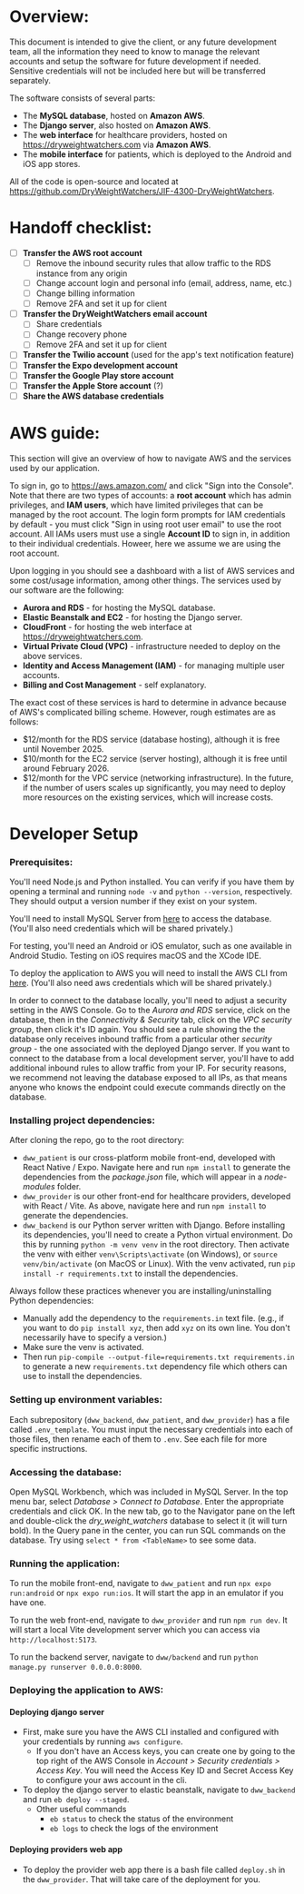 # Overview: 

This document is intended to give the client, or any future development team, all the information they need to know to manage the relevant accounts and setup the software for future development if needed. Sensitive credentials will not be included here but will be transferred separately. 

The software consists of several parts: 
- The **MySQL database**, hosted on **Amazon AWS**. 
- The **Django server**, also hosted on **Amazon AWS**. 
- The **web interface** for healthcare providers, hosted on https://dryweightwatchers.com via **Amazon AWS**. 
- The **mobile interface** for patients, which is deployed to the Android and iOS app stores. 

All of the code is open-source and located at https://github.com/DryWeightWatchers/JIF-4300-DryWeightWatchers. 

# Handoff checklist: 

- [ ] **Transfer the AWS root account** 
    - [ ] Remove the inbound security rules that allow traffic to the RDS instance from any origin 
	- [ ] Change account login and personal info (email, address, name, etc.) 
	- [ ] Change billing information 
	- [ ] Remove 2FA and set it up for client 
- [ ] **Transfer the DryWeightWatchers email account** 
	- [ ] Share credentials 
	- [ ] Change recovery phone 
	- [ ] Remove 2FA and set it up for client 
- [ ] **Transfer the Twilio account** (used for the app's text notification feature) 
- [ ] **Transfer the Expo development account** 
- [ ] **Transfer the Google Play store account** 
- [ ] **Transfer the Apple Store account** (?) 
- [ ] **Share the AWS database credentials** 

# AWS guide: 

This section will give an overview of how to navigate AWS and the services used by our application. 

To sign in, go to https://aws.amazon.com/ and click "Sign into the Console". Note that there are two types of accounts: a **root account** which has admin privileges, and **IAM users**, which have limited privileges that can be managed by the root account. The login form prompts for IAM credentials by default - you must click "Sign in using root user email" to use the root account. All IAMs users must use a single **Account ID** to sign in, in addition to their individual credentials. Howeer, here we assume we are using the root account. 

Upon logging in you should see a dashboard with a list of AWS services and some cost/usage information, among other things. The services used by our software are the following: 
- **Aurora and RDS** - for hosting the MySQL database. 
- **Elastic Beanstalk and EC2** - for hosting the Django server. 
- **CloudFront** - for hosting the web interface at https://dryweightwatchers.com. 
- **Virtual Private Cloud (VPC)** - infrastructure needed to deploy on the above services. 
- **Identity and Access Management (IAM)** - for managing multiple user accounts. 
- **Billing and Cost Management** - self explanatory. 

The exact cost of these services is hard to determine in advance because of AWS's complicated billing scheme. However, rough estimates are as follows: 
- $12/month for the RDS service (database hosting), although it is free until November 2025. 
- $10/month for the EC2 service (server hosting), although it is free until around February 2026. 
- $12/month for the VPC service (networking infrastructure). 
In the future, if the number of users scales up significantly, you may need to deploy more resources on the existing services, which will increase costs. 


# Developer Setup 

### Prerequisites: 

You'll need Node.js and Python installed. You can verify if you have them by opening a terminal and running `node -v` and `python --version`, respectively. They should output a version number if they exist on your system. 

You'll need to install MySQL Server from [here](https://dev.mysql.com/downloads/installer/) to access the database. (You'll also need credentials which will be shared privately.) 

For testing, you'll need an Android or iOS emulator, such as one available in Android Studio. Testing on iOS requires macOS and the XCode IDE. 

To deploy the application to AWS you will need to install the AWS CLI from [here](https://docs.aws.amazon.com/cli/latest/userguide/getting-started-install.html). (You'll also need aws credentials which will be shared privately.)

In order to connect to the database locally, you'll need to adjust a security setting in the AWS Console. Go to the *Aurora and RDS* service, click on the database, then in the *Connectivity & Security* tab, click on the *VPC security group*, then click it's ID again. You should see a rule showing the the database only receives inbound traffic from a particular other *security group* - the one associated with the deployed Django server. If you want to connect to the database from a local development server, you'll have to add additional inbound rules to allow traffic from your IP. For security reasons, we recommend not leaving the database exposed to all IPs, as that means anyone who knows the endpoint could execute commands directly on the database. 

### Installing project dependencies: 

After cloning the repo, go to the root directory: 
- `dww_patient` is our cross-platform mobile front-end, developed with React Native / Expo. Navigate here and run `npm install` to generate the dependencies from the *package.json* file, which will appear in a *node-modules* folder. 
- `dww_provider` is our other front-end for healthcare providers, developed with React / Vite. As above, navigate here and run `npm install` to generate the dependencies. 
- `dww_backend` is our Python server written with Django. Before installing its dependencies, you'll need to create a Python virtual environment. Do this by running `python -m venv venv` in the root directory. Then activate the venv with either `venv\Scripts\activate` (on Windows), or `source venv/bin/activate` (on MacOS or Linux). With the venv activated, run `pip install -r requirements.txt` to install the dependencies. 

Always follow these practices whenever you are installing/uninstalling Python dependencies: 
- Manually add the dependency to the `requirements.in` text file. (e.g., if you want to do `pip install xyz`, then add `xyz` on its own line. You don't necessarily have to specify a version.) 
- Make sure the venv is activated. 
- Then run `pip-compile --output-file=requirements.txt requirements.in` to generate a new `requirements.txt` dependency file which others can use to install the dependencies. 

### Setting up environment variables: 

Each subrepository (`dww_backend`, `dww_patient`, and `dww_provider`) has a file called `.env_template`. You must input the necessary credentials into each of those files, then rename each of them to `.env`. See each file for more specific instructions. 

### Accessing the database: 

Open MySQL Workbench, which was included in MySQL Server. In the top menu bar, select *Database > Connect to Database*. Enter the appropriate credentials and click OK. In the new tab, go to the Navigator pane on the left and double-click the *dry_weight_watchers* database to select it (it will turn bold). In the Query pane in the center, you can run SQL commands on the database. Try using `select * from <TableName>` to see some data. 

### Running the application: 

To run the mobile front-end, navigate to `dww_patient` and run `npx expo run:android` or `npx expo run:ios`. It will start the app in an emulator if you have one. 

To run the web front-end, navigate to `dww_provider` and run `npm run dev`. It will start a local Vite development server which you can access via `http://localhost:5173`. 

To run the backend server, navigate to `dww/backend` and run `python manage.py runserver 0.0.0.0:8000`.

### Deploying the application to AWS: 
#### Deploying django server
- First, make sure you have the AWS CLI installed and configured with your credentials by running `aws configure`. 
    - If you don't have an Access keys, you can create one by going to the top right of the AWS Console in *Account > Security credentials > Access Key*. You will need the Access Key ID and Secret Access Key to configure your aws account in the cli. 
- To deploy the django server to elastic beanstalk, navigate to `dww_backend` and run `eb deploy --staged`. 
    - Other useful commands
        -  `eb status` to check the status of the environment
        - `eb logs` to check the logs of the environment

#### Deploying providers web app
- To deploy the provider web app there is a bash file called `deploy.sh` in the `dww_provider`. That will take care of the deployment for you. 
 